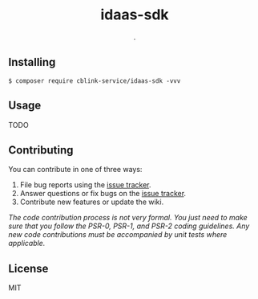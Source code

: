 <h1 align="center"> idaas-sdk </h1>

<p align="center"> .</p>


## Installing

```shell
$ composer require cblink-service/idaas-sdk -vvv
```

## Usage

TODO

## Contributing

You can contribute in one of three ways:

1. File bug reports using the [issue tracker](https://github.com/cblink-service/idaas-sdk/issues).
2. Answer questions or fix bugs on the [issue tracker](https://github.com/cblink-service/idaas-sdk/issues).
3. Contribute new features or update the wiki.

_The code contribution process is not very formal. You just need to make sure that you follow the PSR-0, PSR-1, and PSR-2 coding guidelines. Any new code contributions must be accompanied by unit tests where applicable._

## License

MIT